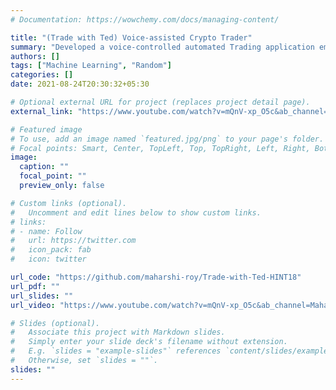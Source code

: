 ```yaml
---
# Documentation: https://wowchemy.com/docs/managing-content/

title: "(Trade with Ted) Voice-assisted Crypto Trader"
summary: "Developed a voice-controlled automated Trading application employing Time Series Forecasting. Basic NLP, Speech Recognition and Manhattan LSTM have been used for semantic similarity matching of voice commands. Developed an indepedent blockchain-coin TedCoin for demonstration purposes."
authors: []
tags: ["Machine Learning", "Random"]
categories: []
date: 2021-08-24T20:30:32+05:30

# Optional external URL for project (replaces project detail page).
external_link: "https://www.youtube.com/watch?v=mQnV-xp_O5c&ab_channel=MaharshiRoy"

# Featured image
# To use, add an image named `featured.jpg/png` to your page's folder.
# Focal points: Smart, Center, TopLeft, Top, TopRight, Left, Right, BottomLeft, Bottom, BottomRight.
image:
  caption: ""
  focal_point: ""
  preview_only: false

# Custom links (optional).
#   Uncomment and edit lines below to show custom links.
# links:
# - name: Follow
#   url: https://twitter.com
#   icon_pack: fab
#   icon: twitter

url_code: "https://github.com/maharshi-roy/Trade-with-Ted-HINT18"
url_pdf: ""
url_slides: ""
url_video: "https://www.youtube.com/watch?v=mQnV-xp_O5c&ab_channel=MaharshiRoy"

# Slides (optional).
#   Associate this project with Markdown slides.
#   Simply enter your slide deck's filename without extension.
#   E.g. `slides = "example-slides"` references `content/slides/example-slides.md`.
#   Otherwise, set `slides = ""`.
slides: ""
---
```

